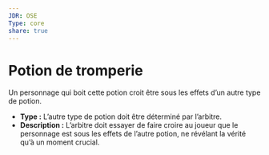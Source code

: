 ```yaml
---
JDR: OSE
Type: core
share: true
---
```

# Potion de tromperie

Un personnage qui boit cette potion croit être sous les effets d’un autre type de potion.

- **Type :** L’autre type de potion doit être déterminé par l’arbitre.
- **Description :** L’arbitre doit essayer de faire croire au joueur que le personnage est sous les effets de l’autre potion, ne révélant la vérité qu’à un moment crucial.